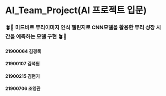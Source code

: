 # AI_Team_Project(AI 프로젝트 입문)

### 🪴🌻 미드바르 뿌리이미지 인식 챌린지로 CNN모델을 활용한 뿌리 성장 시간을 예측하는 모델 구현 🪴🌻

#### 21900064 김경록
#### 21900107 김석원
#### 21900215 김현기
#### 21900706 조영관
